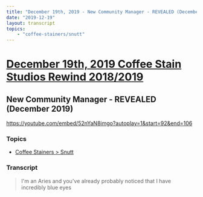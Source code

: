 ```yaml
---
title: "December 19th, 2019 - New Community Manager - REVEALED (December 2019)"
date: "2019-12-19"
layout: transcript
topics: 
    - "coffee-stainers/snutt"
---
```

# [December 19th, 2019 Coffee Stain Studios Rewind 2018/2019](../2019-12-19.md)
## New Community Manager - REVEALED (December 2019)
https://youtube.com/embed/52nYaN8imgo?autoplay=1&start=92&end=106
### Topics
* [Coffee Stainers > Snutt](../topics/coffee-stainers/snutt.md)

### Transcript

> I'm an Aries and you've already probably
> noticed that I have incredibly blue eyes
